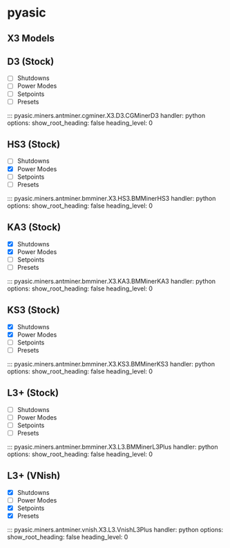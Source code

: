 # pyasic
## X3 Models

## D3 (Stock)

- [ ] Shutdowns
- [ ] Power Modes
- [ ] Setpoints
- [ ] Presets

::: pyasic.miners.antminer.cgminer.X3.D3.CGMinerD3
    handler: python
    options:
        show_root_heading: false
        heading_level: 0

## HS3 (Stock)

- [ ] Shutdowns
- [x] Power Modes
- [ ] Setpoints
- [ ] Presets

::: pyasic.miners.antminer.bmminer.X3.HS3.BMMinerHS3
    handler: python
    options:
        show_root_heading: false
        heading_level: 0

## KA3 (Stock)

- [x] Shutdowns
- [x] Power Modes
- [ ] Setpoints
- [ ] Presets

::: pyasic.miners.antminer.bmminer.X3.KA3.BMMinerKA3
    handler: python
    options:
        show_root_heading: false
        heading_level: 0

## KS3 (Stock)

- [x] Shutdowns
- [x] Power Modes
- [ ] Setpoints
- [ ] Presets

::: pyasic.miners.antminer.bmminer.X3.KS3.BMMinerKS3
    handler: python
    options:
        show_root_heading: false
        heading_level: 0

## L3+ (Stock)

- [ ] Shutdowns
- [ ] Power Modes
- [ ] Setpoints
- [ ] Presets

::: pyasic.miners.antminer.bmminer.X3.L3.BMMinerL3Plus
    handler: python
    options:
        show_root_heading: false
        heading_level: 0

## L3+ (VNish)

- [x] Shutdowns
- [ ] Power Modes
- [x] Setpoints
- [x] Presets

::: pyasic.miners.antminer.vnish.X3.L3.VnishL3Plus
    handler: python
    options:
        show_root_heading: false
        heading_level: 0


